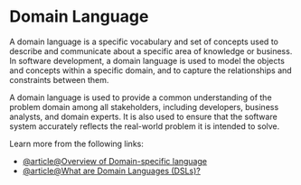 # Domain Language

A domain language is a specific vocabulary and set of concepts used to describe and communicate about a specific area of knowledge or business. In software development, a domain language is used to model the objects and concepts within a specific domain, and to capture the relationships and constraints between them.

A domain language is used to provide a common understanding of the problem domain among all stakeholders, including developers, business analysts, and domain experts. It is also used to ensure that the software system accurately reflects the real-world problem it is intended to solve.

Learn more from the following links:

- [@article@Overview of Domain-specific language](https://en.wikipedia.org/wiki/Domain-specific_language)
- [@article@What are Domain Languages (DSLs)?](https://www.jetbrains.com/mps/concepts/domain-specific-languages/)

